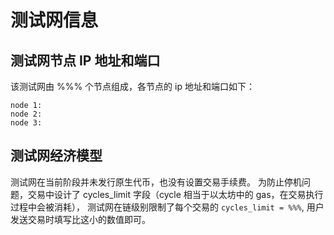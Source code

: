 # 测试网信息

## 测试网节点 IP 地址和端口

该测试网由 %%% 个节点组成，各节点的 ip 地址和端口如下：

```
node 1:
node 2:
node 3:
```

## 测试网经济模型

测试网在当前阶段并未发行原生代币，也没有设置交易手续费。
为防止停机问题，交易中设计了 cycles_limit 字段（cycle 相当于以太坊中的 gas，在交易执行过程中会被消耗），
测试网在链级别限制了每个交易的 `cycles_limit = %%%`, 用户发送交易时填写比这小的数值即可。
